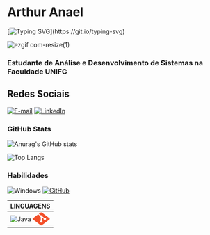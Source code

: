 # Arthur Anael
[![Typing SVG](https://readme-typing-svg.demolab.com?font=Honk&size=30&duration=4000&pause=100&center=falso&vCenter=falso&multiline=true&repeat=verdadeiro&random=falso&width=435&lines=Ol%C3%A1%2C+bem+vindo+ao+meu+perfil.)](https://git.io/typing-svg)

![ezgif com-resize(1)](https://github.com/user-attachments/assets/0c088d4b-cd16-4572-8744-b19cada5135b)

### Estudante de Análise e Desenvolvimento de Sistemas na Faculdade UNIFG

## Redes Sociais

[![E-mail](https://img.shields.io/badge/-Email-000?style=for-the-badge&logo=microsoft-outlook&logoColor=FF00F6&color=FFF)](mailto:arthuranael2@gmail.com)
[![LinkedIn](https://img.shields.io/badge/LinkedIn-0077B5?style=for-the-badge&logo=linkedin&logoColor=white)](https://www.linkedin.com/in/arthur-anael-930344198/)

### GitHub Stats

![Anurag's GitHub stats](https://github-readme-stats.vercel.app/api?username=arthuranael1&theme=highcontrast&show_icons=true)

![Top Langs](https://github-readme-stats-git-masterrstaa-rickstaa.vercel.app/api/top-langs/?username=arthuranael1&bg_color=000&border_color=30A3DC&title_color=E94D5F&text_color=FFF)

### Habilidades
![Windows](https://img.shields.io/badge/Windows-000?style=for-the-badge&logo=windows&logoColor=2CA5E0)
[![GitHub](https://img.shields.io/badge/GitHub-000?style=for-the-badge&logo=github&logoColor=30A3DC)](https://docs.github.com/)

| LINGUAGENS |
|----------------|
| <img align="center" alt="Java" height="30" width="40" src="https://cdn.jsdelivr.net/gh/devicons/devicon/icons/java/java-original.svg"> <img align="center" alt="Git" height="30" width="40" src="https://github.com/devicons/devicon/blob/master/icons/git/git-original.svg"> 



